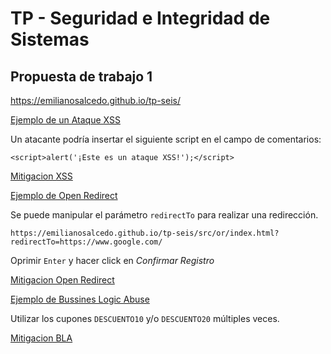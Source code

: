 # TP - Seguridad e Integridad de Sistemas

## Propuesta de trabajo 1

https://emilianosalcedo.github.io/tp-seis/

[Ejemplo de un Ataque XSS](https://emilianosalcedo.github.io/tp-seis/src/xss/index.html)

Un atacante podría insertar el siguiente script en el campo de comentarios:

`<script>alert('¡Este es un ataque XSS!');</script>`

[Mitigacion XSS](https://emilianosalcedo.github.io/tp-seis/src/xss/mitigacion.html)

[Ejemplo de Open Redirect](https://emilianosalcedo.github.io/tp-seis/src/or/index.html)

Se puede manipular el parámetro `redirectTo` para realizar una redirección.
 
`https://emilianosalcedo.github.io/tp-seis/src/or/index.html?redirectTo=https://www.google.com/`

Oprimir `Enter` y hacer click en _Confirmar Registro_

[Mitigacion Open Redirect](https://emilianosalcedo.github.io/tp-seis/src/or/mitigacion.html)

[Ejemplo de Bussines Logic Abuse](https://emilianosalcedo.github.io/tp-seis/src/bla/index.html)

Utilizar los cupones `DESCUENTO10` y/o `DESCUENTO20` múltiples veces.

[Mitigacion BLA](https://emilianosalcedo.github.io/tp-seis/src/bla/mitigacion.html)
